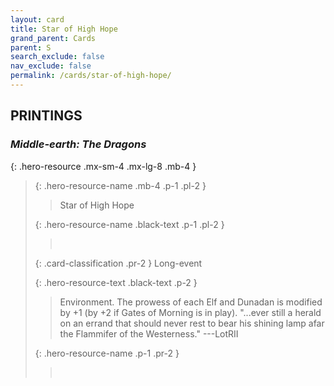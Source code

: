 ```yaml
---
layout: card
title: Star of High Hope
grand_parent: Cards
parent: S
search_exclude: false
nav_exclude: false
permalink: /cards/star-of-high-hope/
---
```


## PRINTINGS


### _Middle-earth: The Dragons_

{: .hero-resource .mx-sm-4 .mx-lg-8 .mb-4 }
> {: .hero-resource-name .mb-4 .p-1 .pl-2 }
> > <div class="card-mp"></div>
> > <div class="card-name">Star of High Hope</div>
>
> {: .hero-resource-name .black-text .p-1 .pl-2 }
> > &nbsp;
>
> {: .card-classification .pr-2 }
> Long-event
>
> {: .hero-resource-text .black-text .p-2 }
> > Environment. The prowess of each Elf and Dunadan is modified by +1 (by +2 if Gates of Morning is in play).   "...ever still a herald on an errand that should never rest to bear his shining lamp afar the Flammifer of the Westerness."  ---LotRII 
> 
> {: .hero-resource-name .p-1 .pr-2 }
> > <div class="card-shield"></div>
> > <div class="card-corruption">&nbsp;</div>
